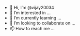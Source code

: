 - 👋 Hi, I’m @vijay20034
- 👀 I’m interested in ...
- 🌱 I’m currently learning ...
- 💞️ I’m looking to collaborate on ...
- 📫 How to reach me ...

<!---
vijay20034/vijay20034 is a ✨ special ✨ repository because its `README.md` (this file) appears on your GitHub profile.
You can click the Preview link to take a look at your changes.
--->
